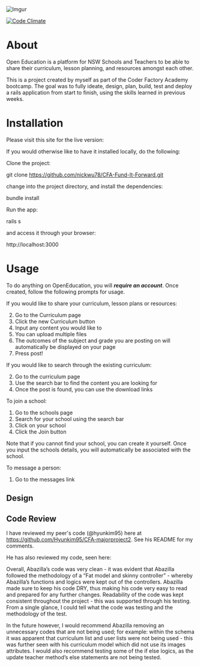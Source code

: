 ![Imgur](http://i.imgur.com/QJvxqa5.png)


[![Code Climate](https://codeclimate.com/github/abazilla/CFA-Rails-Major-Project/badges/gpa.svg)](https://codeclimate.com/github/abazilla/CFA-Rails-Major-Project)

# About
Open Education is a platform for NSW Schools and Teachers to be able to share their curriculum, lesson planning, and resources amongst each other.

This is a project created by myself as part of the Coder Factory Academy bootcamp. The goal was to fully ideate, design, plan, build, test and deploy a rails application from start to finish, using the skills learned in previous weeks.

# Installation

Please visit this site for the live version:

If you would otherwise like to have it installed locally, do the following:

Clone the project:

git clone https://github.com/nickwu78/CFA-Fund-It-Forward.git

change into the project directory, and install the dependencies:

bundle install

Run the app:

rails s

and access it through your browser:

http://localhost:3000

# Usage

To do anything on OpenEducation, you will ***require an account***. Once created, follow the following prompts for usage.

If you would like to share your curriculum, lesson plans or resources:

2. Go to the Curriculum page
3. Click the new Curriculum button
4. Input any content you would like to
  5. You can upload multiple files
  6. The outcomes of the subject and grade you are posting on will automatically be displayed on your page
5. Press post!

If you would like to search through the existing curriculum:

2. Go to the curriculum page
3. Use the search bar to find the content you are looking for
4. Once the post is found, you can use the download links

To join a school:

1. Go to the schools page
2. Search for your school using the search bar
3. Click on your school
4. Click the Join button

Note that if you cannot find your school, you can create it yourself. Once you input the schools details, you will automatically be associated with the school.

To message a person:

1. Go to the messages link

## Design

## Code Review

I have reviewed my peer's code (@hyunkim95) here at https://github.com/Hyunkim95/CFA-majorproject2. See his README for my comments.

He has also reviewed my code, seen here:

Overall, Abazilla’s code was very clean - it was evident that Abazilla followed the methodology of a “Fat model and skinny controller” - whereby Abazilla’s functions and logics were kept out of the controllers.  Abazilla made sure to keep his code DRY, thus making his code very easy to read and prepared for any further changes. Readability of the code was kept consistent throughout the project - this was supported through his testing. From a single glance, I could tell what the code was testing and the methodology of the test.  

In the future however, I would recommend Abazilla removing an unnecessary codes that are not being used; for example: within the schema it was apparent that curriculum list and user lists were not being used - this was further seen with his curriculum model which did not use its images attributes. I would also recommend testing some of the if else logics, as the update teacher method’s else statements are not being tested.
